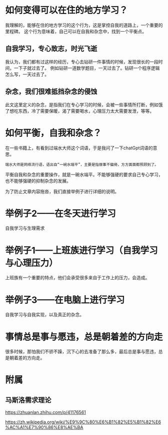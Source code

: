 # 如何变得可以在住的地方学习？
我理解的，能够在住的地方学习的这个行为，这是掌控自我的道路上，一个重要的里程碑。
这个行为意味着，自己可以在自我和杂念中，找到一个平衡点。

## 自我学习，专心致志，时光飞逝
我认为，我们都有过这样的经历，专心去钻研一件事情的时候，发现很长的一段时间，一下子就过去了。
例如钻研一道数学题目，一天过去了。钻研一个程序逻辑怎么写，一天过去了。

## 杂念，我们很难抵挡杂念的侵蚀
此文这里定义的杂念，是指我们在专心学习的时候，会被一些事情所打断，例如饿了想吃东西，冷了需要保暖，渴了需要喝水，心理压力太大需要发泄，等等。

# 如何平衡，自我和杂念？
在一些书籍上，有看到过端水大师这个词语，于是我问了一下chatGpt词语的意思。
```
端水大师是网络流行语，语出自“一碗水端平”，主要是指做事不偏倚，方方面面都照顾到了。
```

平衡自我和杂念的重要操作，就是一碗水端平。不能够强硬的要求自己专心学习，也不能够强硬的抑制杂念的发展。

为了防止文章内容拖沓，我们直接举例子进行详细的说明。

# 举例子2——在冬天进行学习
自我学习与生理需求

# 举例子1——上班族进行学习（自我学习与心理压力）
上班族有一个重要的特点，他们会承受很多来自于工作上的压力，会造成。





# 举例子3——在电脑上进行学习
自我学习与自我实现，以及真正的杂念。


# 事情总是事与愿违，总是朝着差的方向走
很多时候，那怕我们不骄不躁，沉下心的去准备了那么多，最后总是事与愿违，总是朝着差的方向走。


# 附属
## 马斯洛需求理论
https://zhuanlan.zhihu.com/p/41176561

https://zh.wikipedia.org/wiki/%E9%9C%80%E6%B1%82%E5%B1%82%E6%AC%A1%E7%90%86%E8%AE%BA





















